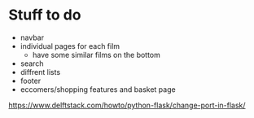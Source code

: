 # Stuff to do

- navbar
- individual pages for each film
    - have some similar films on the bottom
- search
- diffrent lists
- footer
- eccomers/shopping features and basket page

https://www.delftstack.com/howto/python-flask/change-port-in-flask/